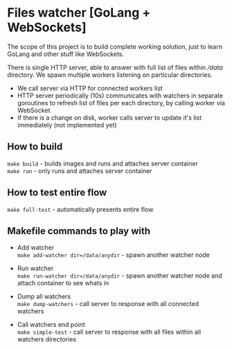 # Files watcher [GoLang + WebSockets]

The scope of this project is to build complete working solution, just to learn GoLang and other stuff like WebSockets.

There is single HTTP server, able to answer with full list of files within _/data_ directory. We spawn multiple workers listening on particular directories. 
* We call server via HTTP for connected workers list
* HTTP server periodically (10s) communicates with watchers in separate goroutines to refresh list of files per each directory, by calling worker via WebSocket
* If there is a change on disk, worker calls server to update it's list immediately (not implemented yet)

## How to build
`make build` - builds images and runs and attaches server container  
`make run` - only runs and attaches server container


## How to test entire flow
`make full-test` - automatically presents entire flow

## Makefile commands to play with

* Add watcher  
`make add-watcher dir=/data/anydir` - spawn another watcher node

* Run watcher  
`make run-watcher dir=/data/anydir` - spawn another watcher node and attach container to see whats in

* Dump all watchers  
`make dump-watchers` - call server to response with all connected watchers

* Call watchers end point  
`make simple-test` - call server to response with all files within all watchers directories

